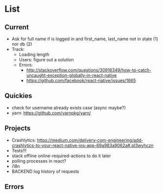 # List

## Current

* Ask for full name if is logged in and first_name, last_name not in state (1) nor db (2)
* Track:
  - Loading length
  - Users: figure out a solution
  - Errors:
    + http://stackoverflow.com/questions/30918349/how-to-catch-uncaught-exception-globally-in-react-native
    + https://github.com/facebook/react-native/issues/1665

## Quickies

* check for username already exists case (async maybe?)
* yarn: https://github.com/yarnpkg/yarn/

## Projects

* Crashlytics: https://medium.com/delivery-com-engineering/add-crashlytics-to-your-react-native-ios-app-69a983a9062a#.pl3wyhczn
* Tests!!!
* stack offline online-required-actions to do it later
* polling processes in react?
* i18n
* BACKEND log history of requests

## Errors